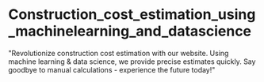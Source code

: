 # Construction_cost_estimation_using_machinelearning_and_datascience
"Revolutionize construction cost estimation with our website. Using machine learning &amp; data science, we provide precise estimates quickly. Say goodbye to manual calculations - experience the future today!"
